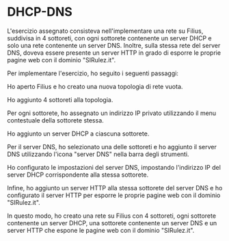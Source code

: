 # DHCP-DNS

L'esercizio assegnato consisteva nell'implementare una rete su Filius, suddivisa in 4 sottoreti, con ogni sottorete contenente un server DHCP e solo una rete contenente un server DNS. Inoltre, sulla stessa rete del server DNS, doveva essere presente un server HTTP in grado di esporre le proprie pagine web con il dominio "SIRulez.it".

Per implementare l'esercizio, ho seguito i seguenti passaggi:

Ho aperto Filius e ho creato una nuova topologia di rete vuota.

Ho aggiunto 4 sottoreti alla topologia.

Per ogni sottorete, ho assegnato un indirizzo IP privato utilizzando il menu contestuale della sottorete stessa.

Ho aggiunto un server DHCP a ciascuna sottorete.

Per il server DNS, ho selezionato una delle sottoreti e ho aggiunto il server DNS utilizzando l'icona "server DNS" nella barra degli strumenti.

Ho configurato le impostazioni del server DNS, impostando l'indirizzo IP del server DHCP corrispondente alla stessa sottorete.

Infine, ho aggiunto un server HTTP alla stessa sottorete del server DNS e ho configurato il server HTTP per esporre le proprie pagine web con il dominio "SIRulez.it".

In questo modo, ho creato una rete su Filius con 4 sottoreti, ogni sottorete contenente un server DHCP, una sottorete contenente un server DNS e un server HTTP che espone le pagine web con il dominio "SIRulez.it".
